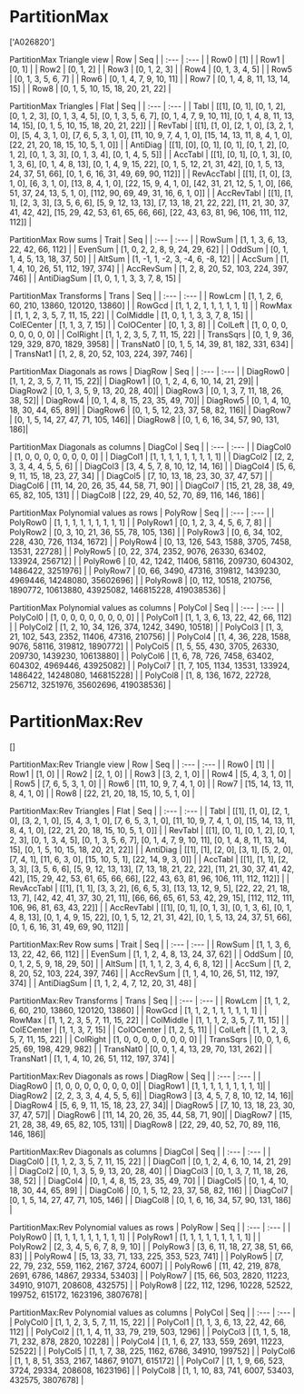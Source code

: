 # PartitionMax
['A026820']

PartitionMax Triangle view
|  Row   |  Seq   |
| :---   |  :---  |
| Row0 | [1] |
| Row1 | [0, 1] |
| Row2 | [0, 1, 2] |
| Row3 | [0, 1, 2, 3] |
| Row4 | [0, 1, 3, 4, 5] |
| Row5 | [0, 1, 3, 5, 6, 7] |
| Row6 | [0, 1, 4, 7, 9, 10, 11] |
| Row7 | [0, 1, 4, 8, 11, 13, 14, 15] |
| Row8 | [0, 1, 5, 10, 15, 18, 20, 21, 22] |

PartitionMax Triangles
| Flat       |  Seq  |
| :---       | :---  |
| Tabl       | [[1], [0, 1], [0, 1, 2], [0, 1, 2, 3], [0, 1, 3, 4, 5], [0, 1, 3, 5, 6, 7], [0, 1, 4, 7, 9, 10, 11], [0, 1, 4, 8, 11, 13, 14, 15], [0, 1, 5, 10, 15, 18, 20, 21, 22]] |
| RevTabl    | [[1], [1, 0], [2, 1, 0], [3, 2, 1, 0], [5, 4, 3, 1, 0], [7, 6, 5, 3, 1, 0], [11, 10, 9, 7, 4, 1, 0], [15, 14, 13, 11, 8, 4, 1, 0], [22, 21, 20, 18, 15, 10, 5, 1, 0]] |
| AntiDiag   | [[1], [0], [0, 1], [0, 1], [0, 1, 2], [0, 1, 2], [0, 1, 3, 3], [0, 1, 3, 4], [0, 1, 4, 5, 5]] |
| AccTabl    | [[1], [0, 1], [0, 1, 3], [0, 1, 3, 6], [0, 1, 4, 8, 13], [0, 1, 4, 9, 15, 22], [0, 1, 5, 12, 21, 31, 42], [0, 1, 5, 13, 24, 37, 51, 66], [0, 1, 6, 16, 31, 49, 69, 90, 112]] |
| RevAccTabl | [[1], [1, 0], [3, 1, 0], [6, 3, 1, 0], [13, 8, 4, 1, 0], [22, 15, 9, 4, 1, 0], [42, 31, 21, 12, 5, 1, 0], [66, 51, 37, 24, 13, 5, 1, 0], [112, 90, 69, 49, 31, 16, 6, 1, 0]] |
| AccRevTabl | [[1], [1, 1], [2, 3, 3], [3, 5, 6, 6], [5, 9, 12, 13, 13], [7, 13, 18, 21, 22, 22], [11, 21, 30, 37, 41, 42, 42], [15, 29, 42, 53, 61, 65, 66, 66], [22, 43, 63, 81, 96, 106, 111, 112, 112]] |

PartitionMax Row sums
| Trait        |   Seq  |
| :---         |  :---  |
| RowSum       | [1, 1, 3, 6, 13, 22, 42, 66, 112] |
| EvenSum      | [1, 0, 2, 2, 8, 9, 24, 29, 62] |
| OddSum       | [0, 1, 1, 4, 5, 13, 18, 37, 50] |
| AltSum       | [1, -1, 1, -2, 3, -4, 6, -8, 12] |
| AccSum       | [1, 1, 4, 10, 26, 51, 112, 197, 374] |
| AccRevSum    | [1, 2, 8, 20, 52, 103, 224, 397, 746] |
| AntiDiagSum  | [1, 0, 1, 1, 3, 3, 7, 8, 15] |

PartitionMax Transforms
| Trans      |   Seq  |
| :---       |  :---  |
| RowLcm     | [1, 1, 2, 6, 60, 210, 13860, 120120, 13860] |
| RowGcd     | [1, 1, 2, 1, 1, 1, 1, 1, 1] |
| RowMax     | [1, 1, 2, 3, 5, 7, 11, 15, 22] |
| ColMiddle  | [1, 0, 1, 1, 3, 3, 7, 8, 15] |
| ColECenter | [1, 1, 3, 7, 15] |
| ColOCenter | [0, 1, 3, 8] |
| ColLeft    | [1, 0, 0, 0, 0, 0, 0, 0, 0] |
| ColRight   | [1, 1, 2, 3, 5, 7, 11, 15, 22] |
| TransSqrs  | [0, 1, 9, 36, 129, 329, 870, 1829, 3958] |
| TransNat0  | [0, 1, 5, 14, 39, 81, 182, 331, 634] |
| TransNat1  | [1, 2, 8, 20, 52, 103, 224, 397, 746] |

PartitionMax Diagonals as rows
| DiagRow  |   Seq  |
| :---     |  :---  |
| DiagRow0 | [1, 1, 2, 3, 5, 7, 11, 15, 22]|
| DiagRow1 | [0, 1, 2, 4, 6, 10, 14, 21, 29]|
| DiagRow2 | [0, 1, 3, 5, 9, 13, 20, 28, 40]|
| DiagRow3 | [0, 1, 3, 7, 11, 18, 26, 38, 52]|
| DiagRow4 | [0, 1, 4, 8, 15, 23, 35, 49, 70]|
| DiagRow5 | [0, 1, 4, 10, 18, 30, 44, 65, 89]|
| DiagRow6 | [0, 1, 5, 12, 23, 37, 58, 82, 116]|
| DiagRow7 | [0, 1, 5, 14, 27, 47, 71, 105, 146]|
| DiagRow8 | [0, 1, 6, 16, 34, 57, 90, 131, 186]|

PartitionMax Diagonals as columns
| DiagCol  |   Seq  |
| :---     |  :---  |
| DiagCol0 | [1, 0, 0, 0, 0, 0, 0, 0, 0] |
| DiagCol1 | [1, 1, 1, 1, 1, 1, 1, 1, 1] |
| DiagCol2 | [2, 2, 3, 3, 4, 4, 5, 5, 6] |
| DiagCol3 | [3, 4, 5, 7, 8, 10, 12, 14, 16] |
| DiagCol4 | [5, 6, 9, 11, 15, 18, 23, 27, 34] |
| DiagCol5 | [7, 10, 13, 18, 23, 30, 37, 47, 57] |
| DiagCol6 | [11, 14, 20, 26, 35, 44, 58, 71, 90] |
| DiagCol7 | [15, 21, 28, 38, 49, 65, 82, 105, 131] |
| DiagCol8 | [22, 29, 40, 52, 70, 89, 116, 146, 186] |

PartitionMax Polynomial values as rows
| PolyRow  |   Seq  |
| :---     |  :---  |
| PolyRow0 | [1, 1, 1, 1, 1, 1, 1, 1, 1] |
| PolyRow1 | [0, 1, 2, 3, 4, 5, 6, 7, 8] |
| PolyRow2 | [0, 3, 10, 21, 36, 55, 78, 105, 136] |
| PolyRow3 | [0, 6, 34, 102, 228, 430, 726, 1134, 1672] |
| PolyRow4 | [0, 13, 126, 543, 1588, 3705, 7458, 13531, 22728] |
| PolyRow5 | [0, 22, 374, 2352, 9076, 26330, 63402, 133924, 256712] |
| PolyRow6 | [0, 42, 1242, 11406, 58116, 209730, 604302, 1486422, 3251976] |
| PolyRow7 | [0, 66, 3490, 47316, 319812, 1439230, 4969446, 14248080, 35602696] |
| PolyRow8 | [0, 112, 10518, 210756, 1890772, 10613880, 43925082, 146815228, 419038536] |

PartitionMax Polynomial values as columns
| PolyCol  |   Seq  |
| :---     |  :---  |
| PolyCol0 | [1, 0, 0, 0, 0, 0, 0, 0, 0] |
| PolyCol1 | [1, 1, 3, 6, 13, 22, 42, 66, 112] |
| PolyCol2 | [1, 2, 10, 34, 126, 374, 1242, 3490, 10518] |
| PolyCol3 | [1, 3, 21, 102, 543, 2352, 11406, 47316, 210756] |
| PolyCol4 | [1, 4, 36, 228, 1588, 9076, 58116, 319812, 1890772] |
| PolyCol5 | [1, 5, 55, 430, 3705, 26330, 209730, 1439230, 10613880] |
| PolyCol6 | [1, 6, 78, 726, 7458, 63402, 604302, 4969446, 43925082] |
| PolyCol7 | [1, 7, 105, 1134, 13531, 133924, 1486422, 14248080, 146815228] |
| PolyCol8 | [1, 8, 136, 1672, 22728, 256712, 3251976, 35602696, 419038536] |

# PartitionMax:Rev
[]

PartitionMax:Rev Triangle view
|  Row   |  Seq   |
| :---   |  :---  |
| Row0 | [1] |
| Row1 | [1, 0] |
| Row2 | [2, 1, 0] |
| Row3 | [3, 2, 1, 0] |
| Row4 | [5, 4, 3, 1, 0] |
| Row5 | [7, 6, 5, 3, 1, 0] |
| Row6 | [11, 10, 9, 7, 4, 1, 0] |
| Row7 | [15, 14, 13, 11, 8, 4, 1, 0] |
| Row8 | [22, 21, 20, 18, 15, 10, 5, 1, 0] |

PartitionMax:Rev Triangles
| Flat       |  Seq  |
| :---       | :---  |
| Tabl       | [[1], [1, 0], [2, 1, 0], [3, 2, 1, 0], [5, 4, 3, 1, 0], [7, 6, 5, 3, 1, 0], [11, 10, 9, 7, 4, 1, 0], [15, 14, 13, 11, 8, 4, 1, 0], [22, 21, 20, 18, 15, 10, 5, 1, 0]] |
| RevTabl    | [[1], [0, 1], [0, 1, 2], [0, 1, 2, 3], [0, 1, 3, 4, 5], [0, 1, 3, 5, 6, 7], [0, 1, 4, 7, 9, 10, 11], [0, 1, 4, 8, 11, 13, 14, 15], [0, 1, 5, 10, 15, 18, 20, 21, 22]] |
| AntiDiag   | [[1], [1], [2, 0], [3, 1], [5, 2, 0], [7, 4, 1], [11, 6, 3, 0], [15, 10, 5, 1], [22, 14, 9, 3, 0]] |
| AccTabl    | [[1], [1, 1], [2, 3, 3], [3, 5, 6, 6], [5, 9, 12, 13, 13], [7, 13, 18, 21, 22, 22], [11, 21, 30, 37, 41, 42, 42], [15, 29, 42, 53, 61, 65, 66, 66], [22, 43, 63, 81, 96, 106, 111, 112, 112]] |
| RevAccTabl | [[1], [1, 1], [3, 3, 2], [6, 6, 5, 3], [13, 13, 12, 9, 5], [22, 22, 21, 18, 13, 7], [42, 42, 41, 37, 30, 21, 11], [66, 66, 65, 61, 53, 42, 29, 15], [112, 112, 111, 106, 96, 81, 63, 43, 22]] |
| AccRevTabl | [[1], [0, 1], [0, 1, 3], [0, 1, 3, 6], [0, 1, 4, 8, 13], [0, 1, 4, 9, 15, 22], [0, 1, 5, 12, 21, 31, 42], [0, 1, 5, 13, 24, 37, 51, 66], [0, 1, 6, 16, 31, 49, 69, 90, 112]] |

PartitionMax:Rev Row sums
| Trait        |   Seq  |
| :---         |  :---  |
| RowSum       | [1, 1, 3, 6, 13, 22, 42, 66, 112] |
| EvenSum      | [1, 1, 2, 4, 8, 13, 24, 37, 62] |
| OddSum       | [0, 0, 1, 2, 5, 9, 18, 29, 50] |
| AltSum       | [1, 1, 1, 2, 3, 4, 6, 8, 12] |
| AccSum       | [1, 2, 8, 20, 52, 103, 224, 397, 746] |
| AccRevSum    | [1, 1, 4, 10, 26, 51, 112, 197, 374] |
| AntiDiagSum  | [1, 1, 2, 4, 7, 12, 20, 31, 48] |

PartitionMax:Rev Transforms
| Trans      |   Seq  |
| :---       |  :---  |
| RowLcm     | [1, 1, 2, 6, 60, 210, 13860, 120120, 13860] |
| RowGcd     | [1, 1, 2, 1, 1, 1, 1, 1, 1] |
| RowMax     | [1, 1, 2, 3, 5, 7, 11, 15, 22] |
| ColMiddle  | [1, 1, 1, 2, 3, 5, 7, 11, 15] |
| ColECenter | [1, 1, 3, 7, 15] |
| ColOCenter | [1, 2, 5, 11] |
| ColLeft    | [1, 1, 2, 3, 5, 7, 11, 15, 22] |
| ColRight   | [1, 0, 0, 0, 0, 0, 0, 0, 0] |
| TransSqrs  | [0, 0, 1, 6, 25, 69, 198, 429, 982] |
| TransNat0  | [0, 0, 1, 4, 13, 29, 70, 131, 262] |
| TransNat1  | [1, 1, 4, 10, 26, 51, 112, 197, 374] |

PartitionMax:Rev Diagonals as rows
| DiagRow  |   Seq  |
| :---     |  :---  |
| DiagRow0 | [1, 0, 0, 0, 0, 0, 0, 0, 0]|
| DiagRow1 | [1, 1, 1, 1, 1, 1, 1, 1, 1]|
| DiagRow2 | [2, 2, 3, 3, 4, 4, 5, 5, 6]|
| DiagRow3 | [3, 4, 5, 7, 8, 10, 12, 14, 16]|
| DiagRow4 | [5, 6, 9, 11, 15, 18, 23, 27, 34]|
| DiagRow5 | [7, 10, 13, 18, 23, 30, 37, 47, 57]|
| DiagRow6 | [11, 14, 20, 26, 35, 44, 58, 71, 90]|
| DiagRow7 | [15, 21, 28, 38, 49, 65, 82, 105, 131]|
| DiagRow8 | [22, 29, 40, 52, 70, 89, 116, 146, 186]|

PartitionMax:Rev Diagonals as columns
| DiagCol  |   Seq  |
| :---     |  :---  |
| DiagCol0 | [1, 1, 2, 3, 5, 7, 11, 15, 22] |
| DiagCol1 | [0, 1, 2, 4, 6, 10, 14, 21, 29] |
| DiagCol2 | [0, 1, 3, 5, 9, 13, 20, 28, 40] |
| DiagCol3 | [0, 1, 3, 7, 11, 18, 26, 38, 52] |
| DiagCol4 | [0, 1, 4, 8, 15, 23, 35, 49, 70] |
| DiagCol5 | [0, 1, 4, 10, 18, 30, 44, 65, 89] |
| DiagCol6 | [0, 1, 5, 12, 23, 37, 58, 82, 116] |
| DiagCol7 | [0, 1, 5, 14, 27, 47, 71, 105, 146] |
| DiagCol8 | [0, 1, 6, 16, 34, 57, 90, 131, 186] |

PartitionMax:Rev Polynomial values as rows
| PolyRow  |   Seq  |
| :---     |  :---  |
| PolyRow0 | [1, 1, 1, 1, 1, 1, 1, 1, 1] |
| PolyRow1 | [1, 1, 1, 1, 1, 1, 1, 1, 1] |
| PolyRow2 | [2, 3, 4, 5, 6, 7, 8, 9, 10] |
| PolyRow3 | [3, 6, 11, 18, 27, 38, 51, 66, 83] |
| PolyRow4 | [5, 13, 33, 71, 133, 225, 353, 523, 741] |
| PolyRow5 | [7, 22, 79, 232, 559, 1162, 2167, 3724, 6007] |
| PolyRow6 | [11, 42, 219, 878, 2691, 6786, 14867, 29334, 53403] |
| PolyRow7 | [15, 66, 503, 2820, 11223, 34910, 91071, 208608, 432575] |
| PolyRow8 | [22, 112, 1296, 10228, 52522, 199752, 615172, 1623196, 3807678] |

PartitionMax:Rev Polynomial values as columns
| PolyCol  |   Seq  |
| :---     |  :---  |
| PolyCol0 | [1, 1, 2, 3, 5, 7, 11, 15, 22] |
| PolyCol1 | [1, 1, 3, 6, 13, 22, 42, 66, 112] |
| PolyCol2 | [1, 1, 4, 11, 33, 79, 219, 503, 1296] |
| PolyCol3 | [1, 1, 5, 18, 71, 232, 878, 2820, 10228] |
| PolyCol4 | [1, 1, 6, 27, 133, 559, 2691, 11223, 52522] |
| PolyCol5 | [1, 1, 7, 38, 225, 1162, 6786, 34910, 199752] |
| PolyCol6 | [1, 1, 8, 51, 353, 2167, 14867, 91071, 615172] |
| PolyCol7 | [1, 1, 9, 66, 523, 3724, 29334, 208608, 1623196] |
| PolyCol8 | [1, 1, 10, 83, 741, 6007, 53403, 432575, 3807678] |

